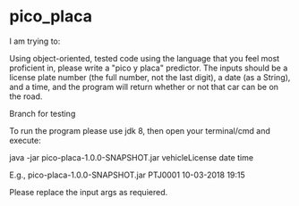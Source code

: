 # pico_placa

I am trying to:

Using object-oriented, tested code using the language that you feel most proficient in, please write a "pico y placa" predictor. The inputs should be a license plate number (the full 
number, not the last digit), a date (as a String), and a time, and the program will return whether or not that car can be on the road.

Branch for testing

To run the program please use jdk 8, then open your terminal/cmd and execute:

java -jar pico-placa-1.0.0-SNAPSHOT.jar vehicleLicense date time 

E.g., 
pico-placa-1.0.0-SNAPSHOT.jar PTJ0001 10-03-2018 19:15
  
Please replace the input args as requiered.
